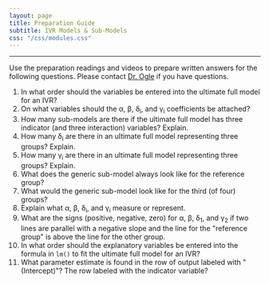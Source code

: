 ```yaml
---
layout: page
title: Preparation Guide
subtitle: IVR Models & Sub-Models
css: "/css/modules.css"
---
```


----

<div class="alert alert-warning">
Use the preparation readings and videos to prepare written answers for the following questions. Please contact <a href="mailto:dogle@northland.edu">Dr. Ogle</a> if you have questions.
</div>

1. In what order should the variables be entered into the ultimate full model for an IVR?
1. On what variables should the &alpha;, &beta;, &delta;<sub>i</sub>, and &gamma;<sub>i</sub> coefficients be attached?
1. How many sub-models are there if the ultimate full model has three indicator (and three interaction) variables? Explain.
1. How many &delta;<sub>i</sub> are there in an ultimate full model representing three groups? Explain.
1. How many &gamma;<sub>i</sub> are there in an ultimate full model representing three groups? Explain.
1. What does the generic sub-model always look like for the reference group?
1. What would the generic sub-model look like for the third (of four) groups?
1. Explain what &alpha;, &beta;, &delta;<sub>i</sub>, and &gamma;<sub>i</sub> measure or represent.
1. What are the signs (positive, negative, zero) for &alpha;, &beta;, &delta;<sub>1</sub>, and &gamma;<sub>2</sub> if two lines are parallel with a negative slope and the line for the "reference group" is above the line for the other group.
1. In what order should the explanatory variables be entered into the formula in `lm()` to fit the ultimate full model for an IVR?
1. What parameter estimate is found in the row of output labeled with "(Intercept)"? The row labeled with the indicator variable?
